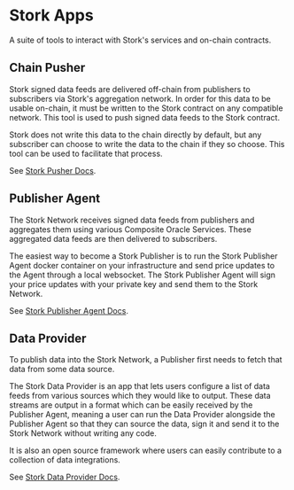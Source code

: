 # Stork Apps

A suite of tools to interact with Stork's services and on-chain contracts.

## Chain Pusher

Stork signed data feeds are delivered off-chain from publishers to subscribers via Stork's aggregation network. In order for this data to be usable on-chain, it must be written to the Stork contract on any compatible network. This tool is used to push signed data feeds to the Stork contract.

Stork does not write this data to the chain directly by default, but any subscriber can choose to write the data to the chain if they so choose. This tool can be used to facilitate that process.

See [Stork Pusher Docs](docs/chain_pusher.md).

## Publisher Agent

The Stork Network receives signed data feeds from publishers and aggregates them using various Composite Oracle Services. These aggregated data feeds are then delivered to subscribers.

The easiest way to become a Stork Publisher is to run the Stork Publisher Agent docker container on your infrastructure and send price updates to the Agent through a local websocket. The Stork Publisher Agent will sign your price updates with your private key and send them to the Stork Network.

See [Stork Publisher Agent Docs](docs/publisher_agent.md).

## Data Provider

To publish data into the Stork Network, a Publisher first needs to fetch that data from some data source.

The Stork Data Provider is an app that lets users configure a list of data feeds from various sources which they would like to output. These data streams are output in a format which can be easily received by the Publisher Agent, meaning a user can run the Data Provider alongside the Publisher Agent so that they can source the data, sign it and send it to the Stork Network without writing any code.

It is also an open source framework where users can easily contribute to a collection of data integrations.

See [Stork Data Provider Docs](docs/data_provider.md).
